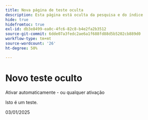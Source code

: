 ```yaml
---
title: Nova página de teste oculta
description: Esta página está oculta da pesquisa e do índice
hide: true
hidefromtoc: true
exl-id: db3e8499-ea0c-4fc6-82c8-b4e2fa2b3512
source-git-commit: 6dde07a3fedc2ae6a1f688fd88d5b5202cb889d0
workflow-type: tm+mt
source-wordcount: '26'
ht-degree: 50%

---
```


# Novo teste oculto

Ativar automaticamente - ou qualquer ativação

Isto é um teste.

03/01/2025

